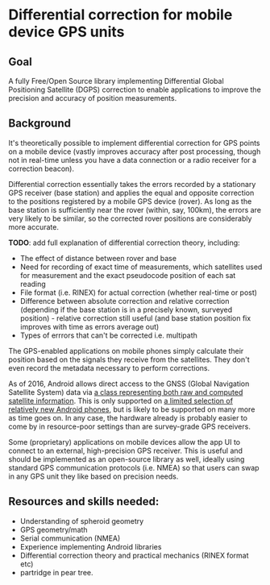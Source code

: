 # Differential correction for mobile device GPS units

## Goal

A fully Free/Open Source library implementing Differential Global Positioning Satellite (DGPS) correction to enable applications to improve the precision and accuracy of position measurements.

## Background

It's theoretically possible to implement differential correction for GPS points on a mobile device (vastly improves accuracy after post processing, though not in real-time unless you have a data connection or a radio receiver for a correction beacon).

Differential correction essentially takes the errors recorded by a stationary GPS receiver (base station) and applies the equal and opposite correction to the positions registered by a mobile GPS device (rover). As long as the base station is sufficiently near the rover (within, say, 100km), the errors are very likely to be similar, so the corrected rover positions are considerably more accurate.

**TODO**: add full explanation of differential correction theory, including:
- The effect of distance between rover and base
- Need for recording of exact time of measurements, which satellites used for measurement and the exact pseudocode position of each sat reading
- File format (i.e. RINEX) for actual correction (whether real-time or post)
- Difference between absolute correction and relative correction (depending if the base station is in a precisely known, surveyed position) - relative correction still useful (and base station position fix improves with time as errors average out)
- Types of errrors that can't be corrected i.e. multipath

The GPS-enabled applications on mobile phones simply calculate their position based on the signals they receive from the satellites. They don't even record the metadata necessary to perform corrections.

As of 2016, Android allows direct access to the GNSS (Global Navigation Satellite System) data via [a class representing both raw and computed satellite information](https://developer.android.com/reference/android/location/GnssMeasurement.html). This is only supported on [a limited selection of relatively new Android phones](https://developer.android.com/guide/topics/sensors/gnss.html), but is likely to be supported on many more as time goes on. In any case, the hardware already is probably easier to come by in resource-poor settings than are survey-grade GPS receivers.

Some (proprietary) applications on mobile devices allow the app UI to connect to an external, high-precision GPS receiver. This is useful and should be implemented as an open-source library as well, ideally using standard GPS communication protocols (i.e. NMEA) so that users can swap in any GPS unit they like based on precision needs. 

## Resources and skills needed:
- Understanding of spheroid geometry
- GPS geometry/math
- Serial communication (NMEA)
- Experience implementing Android libraries
- Differential correction theory and practical mechanics (RINEX format etc)
- partridge in pear tree.
